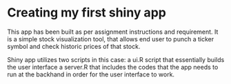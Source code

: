 # Creating my first shiny app
This app has been built as per assignment instructions and requirement.
It is a simple stock visualization tool, that allows end user to punch
a ticker symbol and check historic prices of that stock.

Shiny app utilizes two scripts in this case:
a ui.R script that essentially builds the user interface
a server.R that includes the codes that the app needs to run
at the backhand in order for the user interface to work.
